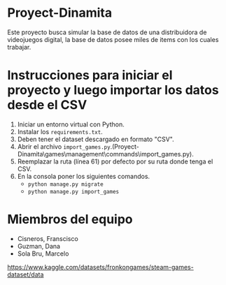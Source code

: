 # Proyect-Dinamita

Este proyecto busca simular la base de datos de una distribuidora de videojuegos digital, la base de datos posee miles de items con los cuales trabajar.

# Instrucciones para iniciar el proyecto y luego importar los datos desde el CSV

1. Iniciar un entorno virtual con Python.
2. Instalar los `requirements.txt`.
3. Deben tener el dataset descargado en formato "CSV".
4. Abrir el archivo `import_games.py`.(Proyect-Dinamita\games\management\commands\import_games.py).
5. Reemplazar la ruta (línea 61) por defecto por su ruta donde tenga el CSV.
6. En la consola poner los siguientes comandos.
   - `python manage.py migrate`
   - `python manage.py import_games`

# Miembros del equipo

- Cisneros, Franscisco
- Guzman, Dana
- Sola Bru, Marcelo

https://www.kaggle.com/datasets/fronkongames/steam-games-dataset/data
